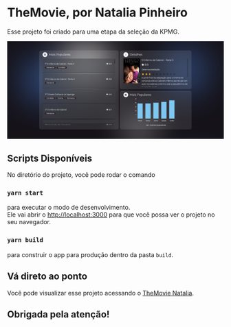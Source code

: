 # TheMovie, por Natalia Pinheiro

Esse projeto foi criado para uma etapa da seleção da KPMG.

![Prévia do projeto](https://github.com/natalhando/themovie/blob/main/src/assets/preview.png)

## Scripts Disponíveis

No diretório do projeto, você pode rodar o comando

### `yarn start`

para executar o modo de desenvolvimento.\
Ele vai abrir o [http://localhost:3000](http://localhost:3000) para que você possa ver o projeto no seu navegador.

### `yarn build`

para construir o app para produção dentro da pasta `build`.

## Vá direto ao ponto

Você pode visualizar esse projeto acessando o [TheMovie Natalia](https://themovienataliapinheiro.netlify.app/).

## Obrigada pela atenção!
